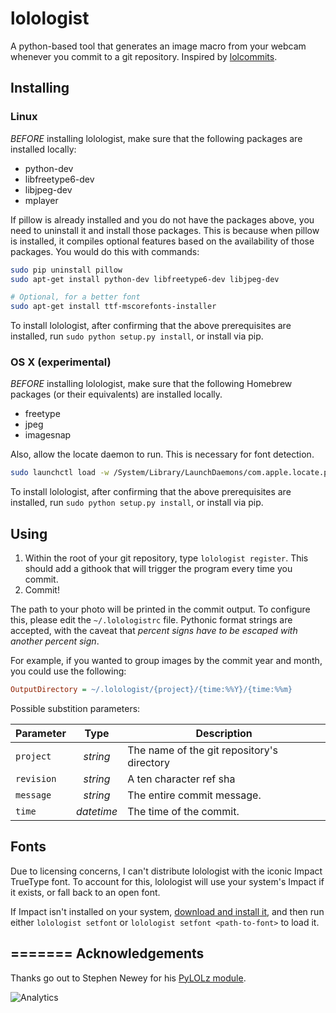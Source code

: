 lolologist
==========

A python-based tool that generates an image macro from your webcam whenever you commit to a git repository. Inspired by [lolcommits](https://github.com/mroth/lolcommits).

Installing
------------

### Linux

*BEFORE* installing lolologist, make sure that the following packages are installed locally:

* python-dev
* libfreetype6-dev
* libjpeg-dev
* mplayer

If pillow is already installed and you do not have the packages above, you need to uninstall it and install those packages. This is because when pillow is installed, it compiles optional features based on the availability of those packages. You would do this with commands:

```bash
sudo pip uninstall pillow
sudo apt-get install python-dev libfreetype6-dev libjpeg-dev

# Optional, for a better font
sudo apt-get install ttf-mscorefonts-installer
```

To install lolologist, after confirming that the above prerequisites are installed, run `sudo python setup.py install`, or install via pip.

### OS X (experimental)

*BEFORE* installing lolologist, make sure that the following Homebrew packages (or their equivalents) are installed locally.

* freetype
* jpeg
* imagesnap

Also, allow the locate daemon to run. This is necessary for font detection.

```bash
sudo launchctl load -w /System/Library/LaunchDaemons/com.apple.locate.plist
```

To install lolologist, after confirming that the above prerequisites are installed, run `sudo python setup.py install`, or install via pip.

Using
-----
1. Within the root of your git repository, type `lolologist register`. This should add a githook that will trigger the program every time you commit.
2. Commit!

The path to your photo will be printed in the commit output.  To configure this, please edit the `~/.lolologistrc` file.  Pythonic format strings are accepted, with the caveat that *percent signs have to be escaped with another percent sign*.

For example, if you wanted to group images by the commit year and month, you could use the following:

```ini
OutputDirectory = ~/.lolologist/{project}/{time:%%Y}/{time:%%m}
```

Possible substition parameters:

| Parameter  | Type       | Description                                |
| ---------- | :--------: | ------------------------------------------ |
| `project`  | *string*   | The name of the git repository's directory |
| `revision` | *string*   | A ten character ref sha                    |
| `message`  | *string*   | The entire commit message.                 |
| `time`     | *datetime* | The time of the commit.                    |

Fonts
-----
Due to licensing concerns, I can't distribute lolologist with the iconic Impact TrueType font.  To account for this, lolologist will use your system's Impact if it exists, or fall back to an open font.

If Impact isn't installed on your system, [download and install it](http://www.cufonfonts.com/en/font/12047/impact), and then run either `lolologist setfont` or `lolologist setfont <path-to-font>` to load it.

=======
Acknowledgements
----------------
Thanks go out to Stephen Newey for his [PyLOLz module](https://code.google.com/p/pylolz/).

![Analytics](https://ga-beacon.appspot.com/UA-46766795-1/lolologist/README?pixel)
